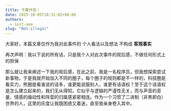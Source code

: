 ```yaml
---
title: 不要作恶！
date: 2025-10-05T18:31:02+08:00
authors:
  - ioit-aaa
slug: "Not-illegal"
---
```


大家好，本篇文章仅作为我对此事件的 个人看法以及想法 不构成 **客观事实**

再次声明：我以下说的所有话，只是我个人对此次事件的观后感，不做任何形式上的担保

那么就让我来阐述一下我的观后感，在此之前，我是一名程序员，但我想探索尝试新事物，于是我就开始加入不同的圈子，每个圈子的规则都是不一样的，科技圈是看实力，熊圈是看谁说的话多，谁更能说服别人，谁更有话语权？至于这个话语权是怎么建立起来的，我们无从得知，它似乎与逻辑的严谨性无关，而与声音的音量、情感的煽动性和阵营的归属感紧密相连。作为一个习惯了二进制（非黑即白）世界的人，这里的灰度让我既困惑又着迷，直至我亲身卷入其中。

